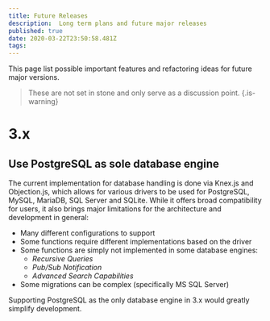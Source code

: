 ```yaml
---
title: Future Releases
description:  Long term plans and future major releases
published: true
date: 2020-03-22T23:50:58.481Z
tags: 
---
```


This page list possible important features and refactoring ideas for future major versions.

> These are not set in stone and only serve as a discussion point.
{.is-warning}

# 3.x

## Use PostgreSQL as sole database engine

The current implementation for database handling is done via Knex.js and Objection.js, which allows for various drivers to be used for PostgreSQL, MySQL, MariaDB, SQL Server and SQLite. While it offers broad compatibility for users, it also brings major limitations for the architecture and development in general:

- Many different configurations to support
- Some functions require different implementations based on the driver
- Some functions are simply not implemented in some database engines:
	- *Recursive Queries*
  - *Pub/Sub Notification*
  - *Advanced Search Capabilities*
- Some migrations can be complex (specifically MS SQL Server)

Supporting PostgreSQL as the only database engine in 3.x would greatly simplify development.